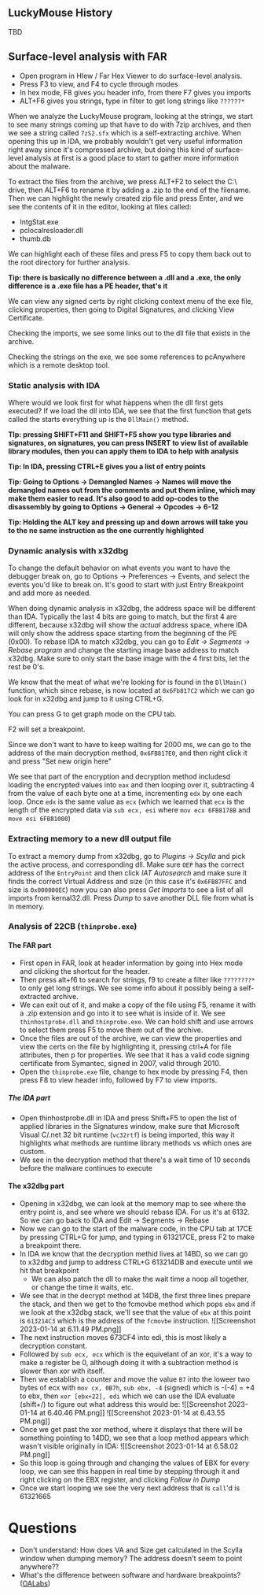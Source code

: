 ## LuckyMouse History
TBD

## Surface-level analysis with FAR

* Open program in HIew / Far Hex Viewer to do surface-level analysis.
* Press F3 to view, and F4 to cycle through modes
* In hex mode, F8 gives you header info, from there F7 gives you imports
* ALT+F6 gives you strings, type in filter to get long strings like `??????*`

When we analyze the LuckyMouse program, looking at the strings, we start to see many strings coming up that have to do with 7zip archives, and then we see a string called `7zS2.sfx` which is a self-extracting archive. When opening this up in IDA, we probably wouldn't get very useful information right away since it's compressed archive, but doing this kind of surface-level analysis at first is a good place to start to gather more information about the malware.

To extract the files from the archive, we press ALT+F2 to select the C:\ drive, then ALT+F6 to rename it by adding a .zip to the end of the filename. Then we can highlight the newly created zip file and press Enter, and we see the contents of it in the editor, looking at files called:

* IntgStat.exe
* pclocalresloader.dll
* thumb.db

We can highlight each of these files and press F5 to copy them back out to the root directory for further analysis.

**Tip: there is basically no difference between a .dll and a .exe, the only difference is a .exe file has a PE header, that's it**

We can view any signed certs by right clicking context menu of the exe file, clicking properties, then going to Digital Signatures, and clicking View Certificate.

Checking the imports, we see some links out to the dll file that exists in the archive.

Checking the strings on the exe, we see some references to pcAnywhere which is a remote desktop tool.

### Static analysis with IDA

Where would we look first for what happens when the dll first gets executed? If we load the dll into IDA, we see that the first function that gets called the starts everything up is the `DllMain()` method.

**TIp: pressing SHIFT+F11 and SHIFT+F5 show you type libraries and signatures, on signatures, you can press INSERT to view list of available library modules, then you can apply them to IDA to help with analysis**

**Tip: In IDA, pressing CTRL+E gives you a list of entry points**

**Tip: Going to Options -> Demangled Names -> Names will move the demangled names out from the comments and put them inline, which may make them easier to read. It's also good to add op-codes to the disassembly by going to Options -> General -> Opcodes -> 6-12**

**Tip: Holding the ALT key and pressing up and down arrows will take you to the ne same instruction as the one currently highlighted**

### Dynamic analysis with x32dbg

To change the default behavior on what events you want to have the debugger break on, go to Options -> Preferences -> Events, and select the events you'd like to break on. It's good to start with just Entry Breakpoint and add more as needed.

When doing dynamic analysis in x32dbg, the address space will be different than IDA. Typically the last 4 bits are going to match, but the first 4 are different, because x32dbg will show the *actual* address space, where IDA will only show the address space starting from the beginning of the PE (0x00). To rebase IDA to match x32dbg, you can go to *Edit -> Segments -> Rebase program* and change the starting image base address to match x32dbg. Make sure to only start the base image with the 4 first bits, let the rest be 0's.

We know that the meat of what we're looking for is found in the `DllMain()` function, which since rebase, is now located at `0x6Fb817C2` which we can go look for in x32dbg and jump to it using CTRL+G.

You can press G to get graph mode on the CPU tab.

F2 will set a breakpoint.

Since we don't want to have to keep waiting for 2000 ms, we can go to the address of the main decryption method, `0x6FB817E0`, and then right click it and press "Set new origin here"

We see that part of the encryption and decryption method includesd loading the encrypted values into `eax` and then looping over it, subtracting 4 from the value of each byte one at a time, incrementing `edx` by one each loop. Once `edx` is the same value as `ecx` (which we learned that `ecx` is the length of the encrypted data via `sub ecx, esi` where `mov ecx 6FB8178B` and `move esi 6FB81000`)

### Extracting memory to a new dll output file

To extract a memory dump from x32dbg, go to *Plugins -> Scylla* and pick the active process, and corresponding dll. Make sure `OEP` has the correct address of the `EntryPoint` and then click *IAT Autosearch* and make sure it finds the correct Virtual Address and size (in this case it's `0x6FB87FFC` and size is `0x000000EC`) now you can also press *Get Imports* to see a list of all imports from kernal32.dll. Press *Dump* to save another DLL file from what is in memory.

### Analysis of 22CB (`thinprobe.exe`)

#### The FAR part 
* First open in FAR, look at header information by going into Hex mode and clicking the shortcut for the header.
* Then press alt+f6 to search for strings, f9 to create a filter like `????????*` to only get long strings. We see some info about it possibly being a self-extracted archive.
* We can exit out of it, and make a copy of the file using F5, rename it with a .zip extension and go into it to see what is inside of it. We see `thinhostprobe.dll` and `thinprobe.exe`. We can hold shift and use arrows to select them press F5 to move them out of the archive.
* Once the files are out of the archive, we can view the properties and view the certs on the file by highlighting it, pressing ctrl+A for file attributes, then p for properties. We see that it has a valid code signing certificate from Symantec, signed in 2007, valid through 2010.
* Open the `thinprobe.exe` file, change to hex mode by pressing F4, then press F8 to view header info, followed by F7 to view imports.
##### The IDA part
* Open thinhostprobe.dll in IDA and press Shift+F5 to open the list of applied libraries in the Signatures window, make sure that Microsoft Visual C/.net 32 bit runtime (`vc32rtf`) is being imported, this way it highlights what methods are runtime library methods vs which ones are custom.
* We see in the decryption method that there's a wait time of 10 seconds before the malware continues to execute
#### The x32dbg part
* Opening in x32dbg, we can look at the memory map to see where the entry point is, and see where we should rebase IDA. For us it's at 6132. So we can go back to IDA and Edit -> Segments -> Rebase
* Now we can go to the start of the malware code, in the CPU tab at 17CE by pressing CTRL+G for jump, and typing in 613217CE, press F2 to make a breakpoint there.
* In IDA we know that the decryption methid lives at 14BD, so we can go to x32dbg and jump to address CTRL+G 613214DB and execute until we hit that breakpoint
	* We can also patch the dll to make the wait time a noop all together, or change the time it waits, etc.
* We see that in the decrypt method at 14DB, the first three lines prepare the stack, and then we get to the fcmovbe method which pops `ebx` and if we look at the x32dbg stack, we'll see that the value of `ebx` at this point is `613214C3` which is the address of the `fcmovbe` instruction.
![[Screenshot 2023-01-14 at 6.11.49 PM.png]]
* The next instruction moves 673CF4 into edi, this is most likely a decryption constant.
* Followed by `sub ecx, ecx` which is the equivelant of an xor, it's a way to make a register be 0, although doing it with a subtraction method is slower than xor with itself.
* Then we establish a counter and move the value `B7` into the loweer two bytes of ecx with `mov cx, 0B7h`, `sub ebx, -4` (signed) which is -(-4) = +4 to ebx, then `xor [ebx+22], edi` which we can use the IDA evaluate (shift+/) to figure out what address this would be:
![[Screenshot 2023-01-14 at 6.40.46 PM.png]]
![[Screenshot 2023-01-14 at 6.43.55 PM.png]]
* Once we get past the xor method, where it displays that there will be something pointing to 14DD, we see that a loop method appears which wasn't visible originally in IDA:
![[Screenshot 2023-01-14 at 6.58.02 PM.png]]
* So this loop is going through and changing the values of EBX for every loop, we can see this happen in real time by stepping through it and right clicking on the EBX register, and clicking *Follow in Dump*
* Once we start looping we see the very next address that is `call`'d is 61321665


# Questions
* Don't understand: How does VA and Size get calculated in the Scylla window when dumping memory? The address doesn't seem to point anywhere??
* What's the difference between software and hardware breakpoints? ([OALabs](https://www.youtube.com/watch?v=WthvahlAYFY&t=1236s&ab_channel=OALabs))